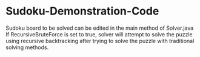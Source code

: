 # Sudoku-Demonstration-Code
Sudoku board to be solved can be edited in the main method of Solver.java
If RecursiveBruteForce is set to true, solver will attempt to solve the puzzle using recursive backtracking after trying to solve the puzzle with traditional solving methods.
